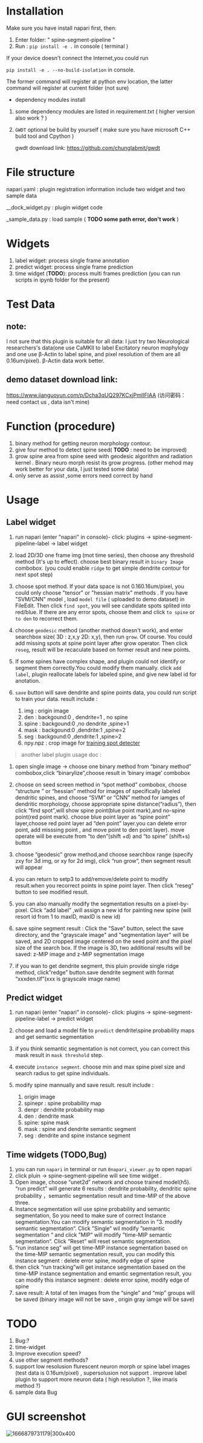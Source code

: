 # Installation
Make sure you have install napari first, then:
1. Enter folder: " spine-segment-pipeline "
2. Run : `pip install -e .` in console ( terminal )

If your device doesn't connect the Internet,you could run 

`pip install -e . --no-build-isolation` in console.

The former command will register at python env location, the latter command will register at current folder (not sure)
* dependency modules install

1. some dependency modules are listed in requirement.txt ( higher version also work ? )

2. `GWDT` optional be build by yourself ( make sure you have microsoft C++ buld tool and Cpython )

   gwdt download link: https://github.com/chunglabmit/gwdt



# File structure

napari.yaml : plugin registration information include two widget and two sample data

__dock_widget.py : plugin widget code

_sample_data.py : load sample ( **TODO some path error, don't work** )

# Widgets
1. label widget: process single frame annotation
2. predict widget: process single frame prediction
3. time widget (**TODO**): process multi frames prediction (you can run scripts in ipynb folder for the present)

# Test Data

## note:

I not sure that this plugin is suitable for all data: 
I just try two Neurological researchers's data(one use CaMKII to label Excitatory neuron mophylogy and one use β-Actin to label spine, and pixel resolution of them are all 0.16um/pixel). β-Actin data work better.

## demo dataset download link: 

https://www.jianguoyun.com/p/Dcha3qUQ297KCxjPmIIFIAA (访问密码：need contact us , data isn't mine)


# Function (procedure)
1. binary method for getting neuron morphology contour.
2. give four method to detect spine seed( **TODO** : need to be improved)
1. grow spine area from spine seed with geodesic algorithm and radiation kernel . Binary neuro morph resist its grow progress. (other mehod may work better for your data, I just tested some data)
4. only serve as assist ,some errors need correct by hand

# Usage


## Label widget

1. run napari (enter "napari" in console)- click: plugins → spine-segment-pipeline-label → label widget

2. load 2D/3D one frame img (mot time series), then choose any threshold method (It's up to effect). choose best binary result in `binary Image` combobox.
(you could enable `ridge` to get simple dendrite contour for next spot step)

3. choose spot method. If your data space is not 0.160.16um/pixel, you could only choose "tensor" or "hessian matrix" methods . If you have "SVM/CNN" model , load `model file` ( uploaded to demo dataset) in FileEdit. Then click `find spot`, you will see candidate spots splited into red/blue.
If there are any error spots, choose them and click `to spine` or `to den` to recorrect them. 

4. choose `geodesic` method (another method doesn't work), and enter searchbox size( 3D : z,x,y  2D: x,y), then run `grow`. Of course. You could add missing spots at spine point layer after grow operator.  Then click `reseg`, result will be recaculate based on former result and new points.

5. If some spines have complex shape, and plugin could not identify or segment them correctly.You could modify them manually. click `add label`, plugin reallocate labels for labeled spine, and give new label id for anotation. 

6. `save` button will save dendrite and spine points data, you could run script to train your data. result include : 
    1. img : origin image 
	2. den :	backgound:0	, dendrite=1	, no spine
	3. spine :	backgound:0	,no dendrite	,spine>1
	4. mask : 	backgound:0	,dendrite:1	,spine=2
	5. seg :	backgound:0	,dendrite:1	,spine>2
    6. npy.npz : crop image for [training spot detecter](../)

> another label plugin usage doc :
1. open single image ->  choose one binary method from  “binary method” combobox,click “binarylize”,choose result in ‘binary image’ combobox

2. choose on seed screen method in “spot method” combobox, choose “structure ” or “hessian” method for images of specifically labeled dendritic spines, and choose “SVM” or “CNN” method for iamges of dendritic morphology, choose appropriate spine distance(“radius”), then click “find spot”,will show spine point(blue point mark),and no-spine point(red point mark). choose blue point layer as “spine point” layer,choose red point layer ad “den point” layer.you can delete error point, add misssing point , and move point to den point layer).  move operate will be execute from “to den”(shift +d) and “to spine” (shift+s) button

3. choose “geodesic” grow method,and choose searchbox range (specify zxy for 3d img, or xy for 2d img), click “run grow”, then segment result will appear

5. you can return to setp3 to add/remove/delete point to modify result.when you recorrect points in spine point layer. Then click “reseg” button to see modified result.

6. you can also manually modify the segmentation results on a pixel-by-pixel. Click “add label” ,will assign a new id for painting new spine (will resort id from 1 to maxID, maxID is new id)

7. save spine segment result : Click the "Save" button, select the save directory, and the "grayscale image" and "segmentation layer" will be saved, and 2D cropped image centered on the seed point and the pixel size of the search box. If the image is 3D, two additional results will be saved: z-MIP image and z-MIP segmentation image

8. if you wan to get dendrite segment, this pluin provide single ridge method, click”redge” button.save dendrite segment with format “xxxden.tif”(xxx is grayscale image name)

## Predict widget

1. run napari (enter "napari" in console)- click: plugins → spine-segment-pipeline-label → predict widget

2. choose and load a model file to `predict` dendrite\spine probability maps and get semantic segmentation

3. if you think semantic segmentation is not correct, you can correct this mask result in `mask threshold` step.

4. execute `instance segment`. choose min and max spine pixel size and search radius to get spine individuals.

5. modify spine mannually and save result. result include : 
    1. origin image 
    2. spinepr : spine probability map
    3. denpr : dendrite probability map
    2. den : dendrite mask
    3. spine: spine mask
    4. mask : spine and dendrite semantic segment
    5. seg : dendrite and spine instance segment

## Time widgets (TODO,Bug)

1. you can run `napari` in terminal or run `0napari_viewer.py` to open napari
2. click pluin -> spine-segment-pipeline will see time widget .
3. Open image, choose “unet2d” network and choose trained model(h5). “run predict”  will generate 6 results : dendrite probability, dendritic spine probability ，semantic segmentation result and time-MIP of the above three.
4. Instance segmentation will use spine probability and semantic segmentation, So you need to make sure of correct Instance segmentation.You can modify semantic segmentation in ”3. modify semantic segmentation“. Click ”Single“ wil modify ”semantic segmentation “ and click ”MIP“ will modify ”time-MIP semantic segmentation“. Click “Reset” will reset semantic segmentation.
5. “run instance seg” will get time-MIP instance segmentation based on the time-MIP semantic segmentation result, you can modify this instance segment : delete error spine, modify edge of spine
6. then click “run tracking”will get instance segmentation based on the time-MIP instance segmentation and emantic segmentation result, you can modify this instance segment : delete error spine, modify edge of spine
7. save result: A total of ten images from the “single” and “mip” groups will be saved (binary image will not be save , origin gray iamge will be save)

# TODO

1. Bug:?
2. time-widget 
4. Improve execution speed?
5. use other segment methods?
4. support low resolusion flurescent neuron morph or spine label images (test data is 0.16um/pixel) , supersolusion not support . improve label plugin to support more neuron data ( high resolution ?, like imaris method ?)
5. sample data Bug

# GUI screenshot

![1666879731179|300x400](image/README/1666879731179.png "spine-segment-pipeline-label widget")